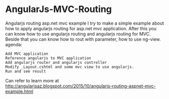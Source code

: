 # AngularJs-MVC-Routing
Angularjs routing asp.net mvc example
I try to make a simple example about how to apply angularjs routing for asp.net mvc application. After this you can know how to use angularjs routing and angularjs routing for MVC. Beside that you can know how to rout with parameter, how to use ng-view.
agenda:

    Add MVC application
    Reference angularjs to MVC application
    Add angularjs router and angularjs controller
    Modify _Layout.cshtml and some mvc view to use angularjs.
    Run and see result
Can refer to learn more at http://angularjsaz.blogspot.com/2015/10/angularjs-routing-aspnet-mvc-example.html
